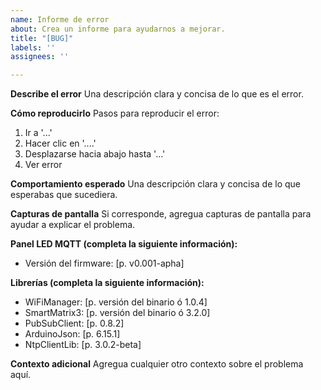 ```yaml
---
name: Informe de error
about: Crea un informe para ayudarnos a mejorar.
title: "[BUG]"
labels: ''
assignees: ''

---
```


**Describe el error**
Una descripción clara y concisa de lo que es el error.

**Cómo reproducirlo**
Pasos para reproducir el error:
1. Ir a '...'
2. Hacer clic en '....'
3. Desplazarse hacia abajo hasta '...'
4. Ver error

**Comportamiento esperado**
Una descripción clara y concisa de lo que esperabas que sucediera.

**Capturas de pantalla**
Si corresponde, agregua capturas de pantalla para ayudar a explicar el problema.

**Panel LED MQTT (completa la siguiente información):**
  - Versión del firmware: [p. v0.001-apha]

**Librerías (completa la siguiente información):**
  - WiFiManager: [p. versión del binario ó 1.0.4]
  - SmartMatrix3: [p. versión del binario ó 3.2.0]
  - PubSubClient: [p. 0.8.2]
  - ArduinoJson: [p. 6.15.1]
  - NtpClientLib: [p. 3.0.2-beta]

**Contexto adicional**
Agregua cualquier otro contexto sobre el problema aquí.
